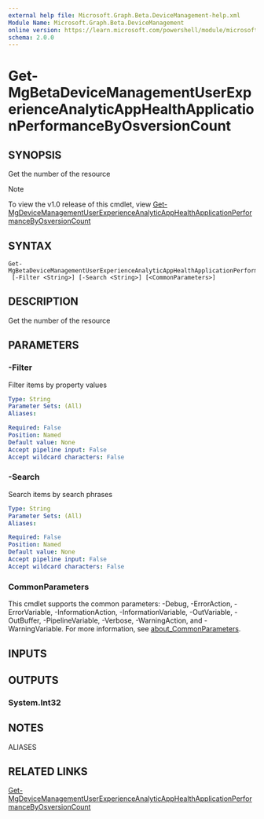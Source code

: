 ```yaml
---
external help file: Microsoft.Graph.Beta.DeviceManagement-help.xml
Module Name: Microsoft.Graph.Beta.DeviceManagement
online version: https://learn.microsoft.com/powershell/module/microsoft.graph.beta.devicemanagement/get-mgbetadevicemanagementuserexperienceanalyticapphealthapplicationperformancebyosversioncount
schema: 2.0.0
---
```


# Get-MgBetaDeviceManagementUserExperienceAnalyticAppHealthApplicationPerformanceByOsversionCount

## SYNOPSIS
Get the number of the resource

> [!NOTE]
> To view the v1.0 release of this cmdlet, view [Get-MgDeviceManagementUserExperienceAnalyticAppHealthApplicationPerformanceByOsversionCount](/powershell/module/Microsoft.Graph.DeviceManagement/Get-MgDeviceManagementUserExperienceAnalyticAppHealthApplicationPerformanceByOsversionCount?view=graph-powershell-v1.0)

## SYNTAX

```
Get-MgBetaDeviceManagementUserExperienceAnalyticAppHealthApplicationPerformanceByOsversionCount
 [-Filter <String>] [-Search <String>] [<CommonParameters>]
```

## DESCRIPTION
Get the number of the resource

## PARAMETERS

### -Filter
Filter items by property values

```yaml
Type: String
Parameter Sets: (All)
Aliases:

Required: False
Position: Named
Default value: None
Accept pipeline input: False
Accept wildcard characters: False
```

### -Search
Search items by search phrases

```yaml
Type: String
Parameter Sets: (All)
Aliases:

Required: False
Position: Named
Default value: None
Accept pipeline input: False
Accept wildcard characters: False
```

### CommonParameters
This cmdlet supports the common parameters: -Debug, -ErrorAction, -ErrorVariable, -InformationAction, -InformationVariable, -OutVariable, -OutBuffer, -PipelineVariable, -Verbose, -WarningAction, and -WarningVariable. For more information, see [about_CommonParameters](http://go.microsoft.com/fwlink/?LinkID=113216).

## INPUTS

## OUTPUTS

### System.Int32
## NOTES

ALIASES

## RELATED LINKS
[Get-MgDeviceManagementUserExperienceAnalyticAppHealthApplicationPerformanceByOsversionCount](/powershell/module/Microsoft.Graph.DeviceManagement/Get-MgDeviceManagementUserExperienceAnalyticAppHealthApplicationPerformanceByOsversionCount?view=graph-powershell-v1.0)

